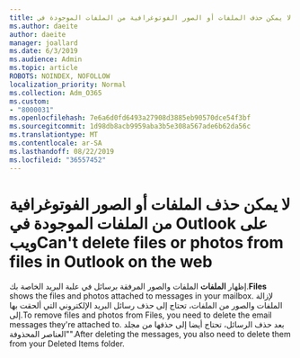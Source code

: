```yaml
---
title: لا يمكن حذف الملفات أو الصور الفوتوغرافية من الملفات الموجودة في Outlook على ويب
ms.author: daeite
author: daeite
manager: joallard
ms.date: 6/3/2019
ms.audience: Admin
ms.topic: article
ROBOTS: NOINDEX, NOFOLLOW
localization_priority: Normal
ms.collection: Adm_O365
ms.custom:
- "8000031"
ms.openlocfilehash: 7e6a6d0fd6493a27908d3885eb90570dce54f3bf
ms.sourcegitcommit: 1d98db8acb9959aba3b5e308a567ade6b62da56c
ms.translationtype: MT
ms.contentlocale: ar-SA
ms.lasthandoff: 08/22/2019
ms.locfileid: "36557452"
---
```

# <a name="cant-delete-files-or-photos-from-files-in-outlook-on-the-web"></a><span data-ttu-id="72dd9-102">لا يمكن حذف الملفات أو الصور الفوتوغرافية من الملفات الموجودة في Outlook على ويب</span><span class="sxs-lookup"><span data-stu-id="72dd9-102">Can't delete files or photos from files in Outlook on the web</span></span>

<span data-ttu-id="72dd9-103">إظهار **الملفات** الملفات والصور المرفقة برسائل في علبة البريد الخاصة بك.</span><span class="sxs-lookup"><span data-stu-id="72dd9-103">**Files** shows the files and photos attached to messages in your mailbox.</span></span> <span data-ttu-id="72dd9-104">لإزالة الملفات والصور من الملفات، تحتاج إلى حذف رسائل البريد الإلكتروني التي ألحقت بها إلى.</span><span class="sxs-lookup"><span data-stu-id="72dd9-104">To remove files and photos from Files, you need to delete the email messages they're attached to.</span></span> <span data-ttu-id="72dd9-105">بعد حذف الرسائل، تحتاج أيضا إلى حذفها من مجلد "العناصر المحذوفة".</span><span class="sxs-lookup"><span data-stu-id="72dd9-105">After deleting the messages, you also need to delete them from your Deleted Items folder.</span></span>
